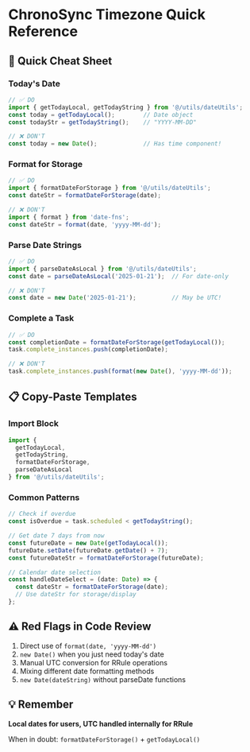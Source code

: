 # ChronoSync Timezone Quick Reference

## 🚀 Quick Cheat Sheet

### Today's Date
```typescript
// ✅ DO
import { getTodayLocal, getTodayString } from '@/utils/dateUtils';
const today = getTodayLocal();        // Date object
const todayStr = getTodayString();    // "YYYY-MM-DD"

// ❌ DON'T
const today = new Date();             // Has time component!
```

### Format for Storage
```typescript
// ✅ DO
import { formatDateForStorage } from '@/utils/dateUtils';
const dateStr = formatDateForStorage(date);

// ❌ DON'T
import { format } from 'date-fns';
const dateStr = format(date, 'yyyy-MM-dd');
```

### Parse Date Strings
```typescript
// ✅ DO
import { parseDateAsLocal } from '@/utils/dateUtils';
const date = parseDateAsLocal('2025-01-21');  // For date-only

// ❌ DON'T
const date = new Date('2025-01-21');          // May be UTC!
```

### Complete a Task
```typescript
// ✅ DO
const completionDate = formatDateForStorage(getTodayLocal());
task.complete_instances.push(completionDate);

// ❌ DON'T
task.complete_instances.push(format(new Date(), 'yyyy-MM-dd'));
```

## 📋 Copy-Paste Templates

### Import Block
```typescript
import { 
  getTodayLocal, 
  getTodayString, 
  formatDateForStorage, 
  parseDateAsLocal 
} from '@/utils/dateUtils';
```

### Common Patterns
```typescript
// Check if overdue
const isOverdue = task.scheduled < getTodayString();

// Get date 7 days from now
const futureDate = new Date(getTodayLocal());
futureDate.setDate(futureDate.getDate() + 7);
const futureDateStr = formatDateForStorage(futureDate);

// Calendar date selection
const handleDateSelect = (date: Date) => {
  const dateStr = formatDateForStorage(date);
  // Use dateStr for storage/display
};
```

## ⚠️ Red Flags in Code Review

1. Direct use of `format(date, 'yyyy-MM-dd')`
2. `new Date()` when you just need today's date
3. Manual UTC conversion for RRule operations
4. Mixing different date formatting methods
5. `new Date(dateString)` without parseDate functions

## 💡 Remember

**Local dates for users, UTC handled internally for RRule**

When in doubt: `formatDateForStorage()` + `getTodayLocal()`